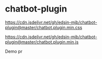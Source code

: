 # chatbot-plugin

https://cdn.jsdelivr.net/gh/edsin-mjb/chatbot-plugin@master/chatbot.plugin.min.css

https://cdn.jsdelivr.net/gh/edsin-mjb/chatbot-plugin@master/chatbot.plugin.min.js

 <link rel="stylesheet" type="text/css" href="https://cdn.jsdelivr.net/gh/edsin-mjb/chatbot-plugin@master/chatbot.plugin.min.css" />
    <script src="https://cdn.jsdelivr.net/gh/edsin-mjb/chatbot-plugin@master/chatbot.plugin.min.js"></script>



Demo pr
